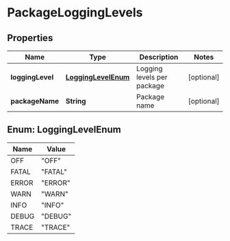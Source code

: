 # PackageLoggingLevels

## Properties
Name | Type | Description | Notes
------------ | ------------- | ------------- | -------------
**loggingLevel** | [**LoggingLevelEnum**](#LoggingLevelEnum) | Logging levels per package |  [optional]
**packageName** | **String** | Package name |  [optional]

<a name="LoggingLevelEnum"></a>
## Enum: LoggingLevelEnum
Name | Value
---- | -----
OFF | &quot;OFF&quot;
FATAL | &quot;FATAL&quot;
ERROR | &quot;ERROR&quot;
WARN | &quot;WARN&quot;
INFO | &quot;INFO&quot;
DEBUG | &quot;DEBUG&quot;
TRACE | &quot;TRACE&quot;
